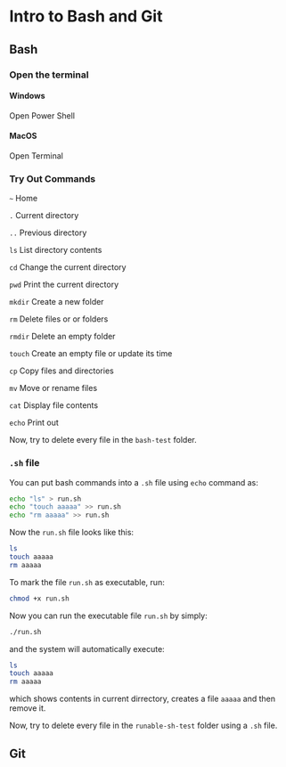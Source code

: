 # Intro to Bash and Git





## Bash



### Open the terminal

#### Windows

Open Power Shell

#### MacOS

Open Terminal



### Try Out Commands

`~`		  Home

`.`		  Current directory

`..`		Previous directory

`ls`		List directory contents

`cd`		Change the current directory

`pwd`	      Print the current directory

`mkdir`	  Create a new folder

`rm`		Delete files or or folders 

`rmdir`	  Delete an empty folder

`touch`	  Create an empty file or update its time

`cp`		Copy files and directories

`mv`		Move or rename files

`cat`	      Display file contents

`echo`	    Print out

Now, try to delete every file in the `bash-test` folder.



### `.sh` file

You can put bash commands into a `.sh` file using `echo` command as: 

```bash
echo "ls" > run.sh
echo "touch aaaaa" >> run.sh
echo "rm aaaaa" >> run.sh
```

Now the `run.sh` file looks like this:

```bash
ls
touch aaaaa
rm aaaaa
```

To mark the file `run.sh` as executable, run:

```bash
chmod +x run.sh
```

Now you can run the executable file `run.sh` by simply:

```bash
./run.sh
```

and the system will automatically execute:

```bash
ls
touch aaaaa
rm aaaaa
```

which shows contents in current dirrectory, creates a file `aaaaa` and then remove it.

Now, try to delete every file in the `runable-sh-test` folder using a `.sh` file.



## Git